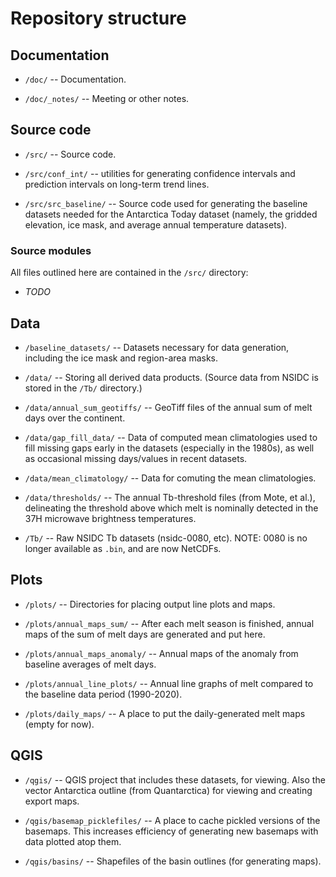 # Repository structure

## Documentation

* `/doc/` -- Documentation.

* `/doc/_notes/` -- Meeting or other notes.


## Source code

* `/src/` -- Source code.

* `/src/conf_int/` -- utilities for generating confidence intervals and
  prediction intervals on long-term trend lines.

* `/src/src_baseline/` -- Source code used for generating the baseline datasets
  needed for the Antarctica Today dataset (namely, the gridded elevation, ice
  mask, and average annual temperature datasets).


### Source modules

All files outlined here are contained in the `/src/` directory:

* _TODO_


## Data

* `/baseline_datasets/` -- Datasets necessary for data generation, including the
  ice mask and region-area masks.

* `/data/` -- Storing all derived data products. (Source data from NSIDC is
  stored in the `/Tb/` directory.)

* `/data/annual_sum_geotiffs/` -- GeoTiff files of the annual sum of melt days
  over the continent.

* `/data/gap_fill_data/` -- Data of computed mean climatologies used to fill
  missing gaps early in the datasets (especially in the 1980s), as well as
  occasional missing days/values in recent datasets.

* `/data/mean_climatology/` -- Data for comuting the mean climatologies.

* `/data/thresholds/` -- The annual Tb-threshold files (from Mote, et al.),
  delineating the threshold above which melt is nominally detected in the 37H
  microwave brightness temperatures.

* `/Tb/` -- Raw NSIDC Tb datasets (nsidc-0080, etc). NOTE: 0080 is no longer available
  as `.bin`, and are now NetCDFs.


## Plots

* `/plots/` -- Directories for placing output line plots and maps.

* `/plots/annual_maps_sum/` -- After each melt season is finished, annual maps
  of the sum of melt days are generated and put here.

* `/plots/annual_maps_anomaly/` -- Annual maps of the anomaly from baseline
  averages of melt days.

* `/plots/annual_line_plots/` -- Annual line graphs of melt compared to the
  baseline data period (1990-2020).

* `/plots/daily_maps/` -- A place to put the daily-generated melt maps (empty
  for now).


## QGIS

* `/qgis/` -- QGIS project that includes these datasets, for viewing. Also the
vector Antarctica outline (from Quantarctica) for viewing and creating export
maps.

* `/qgis/basemap_picklefiles/` -- A place to cache pickled versions of the
basemaps. This increases efficiency of generating new basemaps with data plotted
atop them.

* `/qgis/basins/` -- Shapefiles of the basin outlines (for generating maps).
